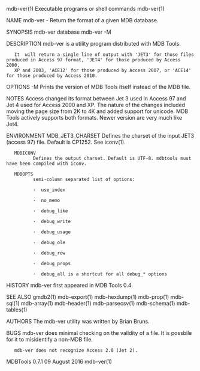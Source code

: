 mdb-ver(1)                                             Executable programs or shell commands                                            mdb-ver(1)

NAME
       mdb-ver - Return the format of a given MDB database.

SYNOPSIS
       mdb-ver database
       mdb-ver -M

DESCRIPTION
       mdb-ver is a utility program distributed with MDB Tools.

       It  will return a single line of output with 'JET3' for those files produced in Access 97 format, 'JET4' for those produced by Access 2000,
       XP and 2003, 'ACE12' for those produced by Access 2007, or 'ACE14' for those produced by Access 2010.

OPTIONS
       -M     Prints the version of MDB Tools itself instead of the MDB file.

NOTES
       Access changed its format between Jet 3 used in Access 97 and Jet 4 used for Access 2000 and XP. The nature of the changes included  moving
       the page size from 2K to 4K and added support for unicode. MDB Tools actively supports both formats. Newer version are very much like Jet4.

ENVIRONMENT
       MDB_JET3_CHARSET
              Defines the charset of the input JET3 (access 97) file. Default is CP1252. See iconv(1).

       MDBICONV
              Defines the output charset. Default is UTF-8. mdbtools must have been compiled with iconv.

       MDBOPTS
              semi-column separated list of options:

              ·  use_index

              ·  no_memo

              ·  debug_like

              ·  debug_write

              ·  debug_usage

              ·  debug_ole

              ·  debug_row

              ·  debug_props

              ·  debug_all is a shortcut for all debug_* options

HISTORY
       mdb-ver first appeared in MDB Tools 0.4.

SEE ALSO
       gmdb2(1) mdb-export(1) mdb-hexdump(1) mdb-prop(1) mdb-sql(1) mdb-array(1) mdb-header(1) mdb-parsecsv(1) mdb-schema(1) mdb-tables(1)

AUTHORS
       The mdb-ver utility was written by Brian Bruns.

BUGS
       mdb-ver does minimal checking on the validity of a file. It is possbile for it to misidentify a non-MDB file.

       mdb-ver does not recognize Access 2.0 (Jet 2).

MDBTools 0.7.1                                                    09 August 2016                                                        mdb-ver(1)
